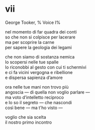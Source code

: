 # vii

George Tooker, %
Voice I%

nel momento di far quadra dei conti  
so che non si colpisce per lacerare  
ma per scoprire la carne  
per sapere la geologia dei legami

che non siamo di sostanza nemica  
lo scopersi nelle tue spalle  
lo riconobbi al gesto con cui ti schermivi  
e ci fa vicini vergogna e ribellione  
e dispersa sapienza d’amore

ora nelle tue mani non trovo più  
angoscia — di quella non voglio parlare —  
ma voto d’intelletto reciproco  
e lo so il segreto — che nascondi  
così bene — ma t'ho visto —

voglio che sia scelta  
il nostro primo incontro
